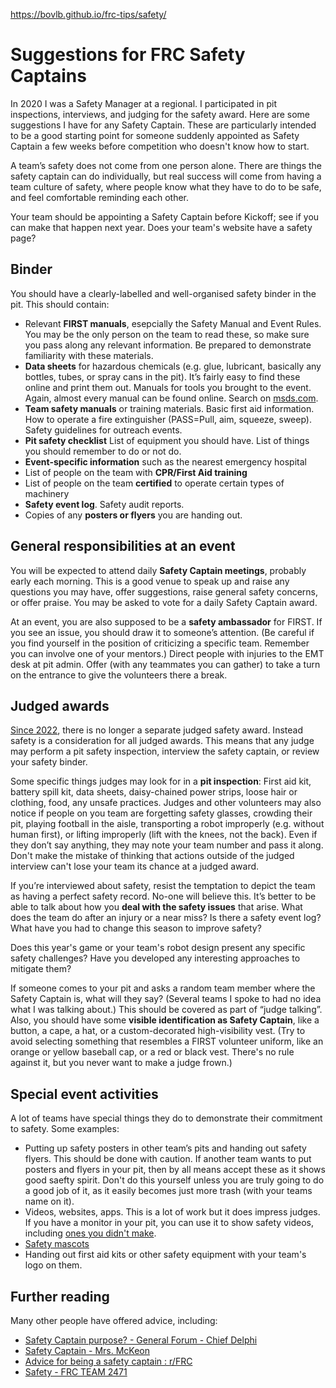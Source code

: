 https://bovlb.github.io/frc-tips/safety/

# Suggestions for FRC Safety Captains
In 2020 I was a Safety Manager at a regional.  I participated in pit inspections, interviews, and judging for the safety award.  Here are some suggestions I have for any Safety Captain. These are particularly intended to be a good starting point for someone suddenly appointed as Safety Captain a few weeks before competition who doesn't know how to start.

A team’s safety does not come from one person alone.  There are things the safety captain can do individually, but real success will come from having a team culture of safety, where people know what they have to do to be safe, and feel comfortable reminding each other.  

Your team should be appointing a Safety Captain before Kickoff; see if you can make that happen next year.  Does your team's website have a safety page?

## Binder
You should have a clearly-labelled and well-organised safety binder in the pit.  This should contain: 
* Relevant **FIRST manuals**, esepcially the Safety Manual and Event Rules.  You may be the only person on the team to read these, so make sure you pass along any relevant information.  Be prepared to demonstrate familiarity with these materials. 
* **Data sheets** for hazardous chemicals (e.g. glue, lubricant, basically any bottles, tubes, or spray cans in the pit).  It’s fairly easy to find these online and print them out. Manuals for tools you brought to the event.  Again, almost every manual can be found online.  Search on [msds.com](https://www.msds.com/).
* **Team safety manuals** or training materials.  Basic first aid information. How to operate a fire extinguisher (PASS=Pull, aim, squeeze, sweep).  Safety guidelines for outreach events.
* **Pit safety checklist** List of equipment you should have.  List of things you should remember to do or not do.
* **Event-specific information** such as the nearest emergency hospital
* List of people on the team with **CPR/First Aid training**
* List of people on the team **certified** to operate certain types of machinery
* **Safety event log**.  Safety audit reports.
* Copies of any **posters or flyers** you are handing out.

## General responsibilities at an event

You will be expected to attend daily **Safety Captain meetings**, probably early each morning.  This is a good venue to speak up and raise any questions you may have, offer suggestions, raise general safety concerns, or offer praise.  You may be asked to vote for a daily Safety Captain award.

At an event, you are also supposed to be a **safety ambassador** for FIRST.  If you see an issue, you should draw it to someone’s attention.  (Be careful if you find yourself in the position of criticizing a specific team.  Remember you can involve one of your mentors.)  Direct people with injuries to the EMT desk at pit admin.  Offer (with any teammates you can gather) to take a turn on the entrance to give the volunteers there a break.

## Judged awards

[Since 2022](https://www.firstinspires.org/robotics/frc/blog/2021-judging-award-updates-for-the-2022-season), there is no longer a separate judged safety award.  Instead safety is a consideration for all judged awards.  This means that any judge may perform a pit safety inspection, interview the safety captain, or review your safety binder.

Some specific things judges may look for in a **pit inspection**: First aid kit, battery spill kit, data sheets, daisy-chained power strips, loose hair or clothing, food, any unsafe practices.  Judges and other volunteers may also notice if people on you team are forgetting safety glasses, crowding their pit, playing football in the aisle, transporting a robot improperly (e.g. without human first), or lifting improperly (lift with the knees, not the back). Even if they don’t say anything, they may note your team number and pass it along.  Don't make the mistake of thinking that actions outside of the judged interview can't lose your team its chance at a judged award.

If you’re interviewed about safety, resist the temptation to depict the team as having a perfect safety record.  No-one will believe this.  It’s better to be able to talk about how you **deal with the safety issues** that arise.  What does the team do after an injury or a near miss?  Is there a safety event log?  What have you had to change this season to improve safety?

Does this year's game or your team's robot design present any specific safety challenges?  Have you developed any interesting approaches to mitigate them?

If someone comes to your pit and asks a random team member where the Safety Captain is, what will they say?  (Several teams I spoke to had no idea what I was talking about.)  This should be covered as part of “judge talking”.  Also, you should have some **visible identification as Safety Captain**, like a button, a cape, a hat, or a custom-decorated high-visibility vest.  (Try to avoid selecting something that resembles a FIRST volunteer uniform, like an orange or yellow baseball cap, or a red or black vest.  There's no rule against it, but you never want to make a judge frown.)

## Special event activities

A lot of teams have special things they do to demonstrate their commitment to safety.  Some examples:
* Putting up safety posters in other team’s pits and handing out safety flyers.  This should be done with caution.  If another team wants to put posters and flyers in your pit, then by all means accept these as it shows good saefty spirit.  Don't do this yourself unless you are truly going to do a good job of it, as it easily becomes just more trash (with your teams name on it).   
* Videos, websites, apps.  This is a lot of work but it does impress judges.  If you have a monitor in your pit, you can use it to show safety videos, including [ones you didn't make](https://www.firstinspires.org/robotics/frc/safety).
* [Safety mascots](./Spyder_mascot.png)
* Handing out first aid kits or other safety equipment with your team's logo on them.

## Further reading

Many other people have offered advice, including:
* [Safety Captain purpose? - General Forum - Chief Delphi](https://www.chiefdelphi.com/t/safety-captain-purpose/133244)
* [Safety Captain - Mrs. McKeon](http://jmckeonasuprep.weebly.com/safety-captain.html)
* [Advice for being a safety captain : r/FRC](https://www.reddit.com/r/FRC/comments/a3xbbe/advice_for_being_a_safety_captain/)
* [Safety - FRC TEAM 2471](https://team2471.org/resources-safety/)
